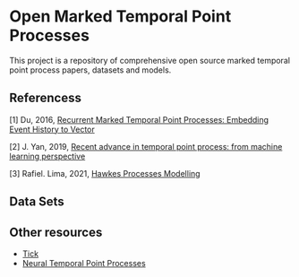 # Open Marked Temporal Point Processes
This project is a repository of comprehensive open source marked temporal point process papers, datasets and models.   




## Referencess

<a id="1">[1]</a> Du, 2016, [Recurrent Marked Temporal Point Processes: Embedding Event History to Vector](https://www.kdd.org/kdd2016/papers/files/rpp1081-duA.pdf)

<a id="2">[2]</a> J. Yan, 2019, [Recent advance in temporal point process: from machine learning perspective](http://thinklab.sjtu.edu.cn/src/ppsurvey.pdf)

<a id="3">[3]</a> Rafiel. Lima, 2021, [Hawkes Processes Modelling ](https://arxiv.org/pdf/2011.13073.pdf)


## Data Sets


## Other resources

- [Tick](https://x-datainitiative.github.io/tick/modules/hawkes.html)  
- [Neural Temporal Point Processes](https://github.com/babylonhealth/neuralTPPs#papers) 



